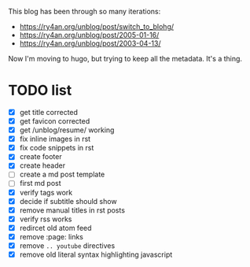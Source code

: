 This blog has been through so many iterations:
 - https://ry4an.org/unblog/post/switch_to_blohg/
 - https://ry4an.org/unblog/post/2005-01-16/
 - https://ry4an.org/unblog/post/2003-04-13/

 Now I'm moving to hugo, but trying to keep all the metadata.  It's a thing.


 # TODO list

 - [x] get title corrected
 - [x] get favicon corrected
 - [x] get /unblog/resume/ working
 - [x] fix inline images in rst
 - [x] fix code snippets in rst
 - [x] create footer
 - [x] create header
 - [ ] create a md post template
 - [ ] first md post
 - [x] verify tags work
 - [x] decide if subtitle should show
 - [x] remove manual titles in rst posts
 - [x] verify rss works
 - [x] redircet old atom feed
 - [x] remove :page: links
 - [x] remove `.. youtube` directives
 - [x] remove old literal syntax highlighting javascript
